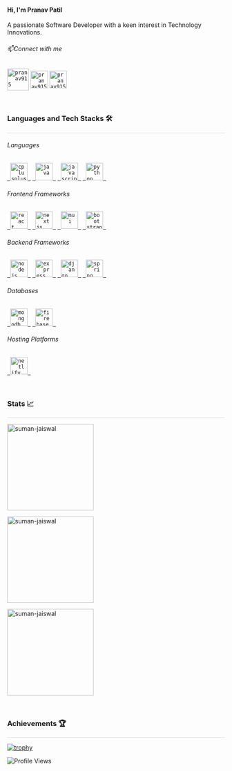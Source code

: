 <h4>  Hi, I'm Pranav Patil </h4>

A passionate Software Developer with a keen interest in Technology Innovations.


###### 📫Connect with me

<p>
<code><a href="https://www.linkedin.com/in/pranav915/" target="blank"><img align="center" src="https://pngimg.com/uploads/linkedIn/linkedIn_PNG38.png" alt="pranav915" height="50" width="50" /></a></code>
<code><a href="mailto:patilpranav915@gmail.com" target="blank"><img align="center" src="https://pngimg.com/uploads/gmail_logo/gmail_logo_PNG8.png" alt="pranav915" height="40" width="40" /></a></code>
<code><a href="https://instagram.com/Pranav.915" target="blank"><img align="center" src="https://cdn4.iconfinder.com/data/icons/social-media-2210/24/Instagram-512.png" alt="pranav915" height="40" width="40" /></a></code>
</p>

<br/>

### Languages and Tech Stacks 🛠️

<hr style="height: 1px; background-color: #ddd; margin-top: 0;"/>

<!--  make categories then add stacks -->

###### Languages

<!-- c++ java js python dart -->
<p>
<code><a href="https://www.cplusplus.com/" target="_blank"> <img src="https://upload.wikimedia.org/wikipedia/commons/thumb/1/18/ISO_C%2B%2B_Logo.svg/427px-ISO_C%2B%2B_Logo.svg.png" alt="cplusplus" width="40" height="40" /> </a></code>
<code><a href="https://www.java.com" target="_blank"> <img src="https://www.vectorlogo.zone/logos/java/java-icon.svg" alt="java" width="40" height="40" /> </a></code>
<code><a href="https://www.javascript.com/" target="_blank"> <img src="https://www.vectorlogo.zone/logos/javascript/javascript-icon.svg" alt="javascript" width="40" height="40" /> </a></code>
<code><a href="https://www.python.org" target="_blank"> <img src="https://www.vectorlogo.zone/logos/python/python-icon.svg" alt="python" width="40" height="40" /> </a></code>
</p>

###### Frontend Frameworks

<!-- react next react-native flutter mui bootstrap -->
<p>
<code><a href="https://reactjs.org/" target="_blank"> <img src="https://www.vectorlogo.zone/logos/reactjs/reactjs-icon.svg" alt="react" width="40" height="40" /> </a></code>
<code><a href="https://nextjs.org/" target="_blank"> <img src="https://www.vectorlogo.zone/logos/zeit/zeit-icon.svg" alt="nextjs" width="40" height="40" /> </a></code>
<code><a href="https://material-ui.com/" target="_blank"> <img src="https://logo.clearbit.com/material-ui.com" alt="mui" width="40" height="40" /> </a></code>
<code><a href="https://getbootstrap.com/" target="_blank"> <img src="https://www.vectorlogo.zone/logos/getbootstrap/getbootstrap-icon.svg" alt="bootstrap" width="40" height="40" /> </a></code>
</p>

###### Backend Frameworks

<!-- node express django nest spring-boot flask -->

<p>
<code><a href="https://nodejs.org" target="_blank"> <img src="https://www.vectorlogo.zone/logos/nodejs/nodejs-icon.svg" alt="nodejs" width="40" height="40" /> </a></code>
<code><a href="https://expressjs.com" target="_blank"> <img src="https://www.vectorlogo.zone/logos/expressjs/expressjs-icon.svg" alt="express" width="40" height="40" /> </a></code>
<code><a href="https://www.djangoproject.org" target="_blank"> <img src="https://logo.clearbit.com/djangoproject.com" alt="django" width="40" height="40" /> </a></code>
<code><a href="https://spring.io/" target="_blank"> <img src="https://www.vectorlogo.zone/logos/springio/springio-icon.svg" alt="spring" width="40" height="40" /> </a></code>
</p>

###### Databases

<!-- mysql mongodb firebase -->

<p>
<code><a href="https://www.mongodb.com/" target="_blank"> <img src="https://www.vectorlogo.zone/logos/mongodb/mongodb-icon.svg" alt="mongodb" width="40" height="40" /> </a></code>
<code><a href="https://www.firebase.com/" target="_blank"> <img src="https://www.vectorlogo.zone/logos/firebase/firebase-icon.svg" alt="firebase" width="40" height="40" /> </a></code>
</p>

###### Hosting Platforms

<!-- netlify vercel render aws c-panel -->

<p>
<code><a href="https://www.netlify.com/" target="_blank"> <img src="https://www.vectorlogo.zone/logos/netlify/netlify-icon.svg" alt="netlify" width="40" height="40" /> </a></code>
</p>

<br/>

### Stats 📈

<hr style="height: 1px; background-color: #ddd; margin-top: 0;"/>

<p><img style="height: 200px;" src="https://github-readme-streak-stats.herokuapp.com/?user=pranav915&theme=tokyonight" alt="suman-jaiswal" /></p>
<p><img style="height: 200px;" src="https://github-readme-stats.vercel.app/api?username=pranav915&show_icons=true&theme=radical" alt="suman-jaiswal" /></p>
<p><img style="height: 200px;" src="https://github-readme-stats.vercel.app/api/top-langs/?username=pranav915&layout=compact&theme=tokyonight" alt="suman-jaiswal" /></p>

<br/>

### Achievements 🏆

<hr style="height: 1px; background-color: #ddd; margin-top: 0;"/>

[![trophy](https://github-profile-trophy.vercel.app/?username=pranav915&theme=onedark)](https://github.com/ryo-ma/github-profile-trophy)


<div style="display: flex; flex-direction: row; justify-content: space-between; align-items: center; align="center"">
 <div style="display: flex; flex-direction: row; gap: 5px; align-items: center;" >
  <img src="https://komarev.com/ghpvc/?username=Pranav915&label=Profile%20views&color=0e75b6&style=flat" alt="Profile Views" />
</div>
</div>
